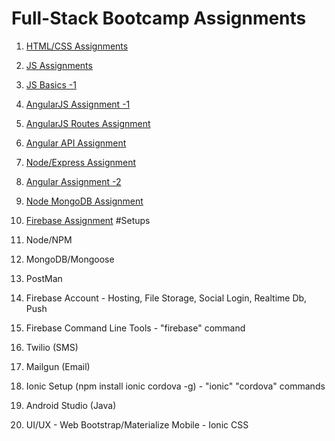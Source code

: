 # Full-Stack Bootcamp Assignments

1. [HTML/CSS Assignments](./html_css_assignments.md)
2. [JS Assignments](./js_assignments.md)
3. [JS Basics -1 ](./js_basic_1.md)
4. [AngularJS Assignment -1 ](./angularjs_assignment.md)
5. [AngularJS Routes Assignment ](./angularjs_routes.md)
6. [Angular API Assignment ](./angular-api.md)
7. [Node/Express Assignment ](./node-js.md)
8. [Angular Assignment -2 ](./angularjs_assignment-2.md)
9. [Node MongoDB Assignment](./node_mongodb_assignment.md)
10. [Firebase Assignment](./firebase_assignment.md)
#Setups

1. Node/NPM
2. MongoDB/Mongoose
3. PostMan
4. Firebase Account - Hosting, File Storage, Social Login, Realtime Db, Push
5. Firebase Command Line Tools  - "firebase" command
6. Twilio (SMS)
7. Mailgun (Email)
8. Ionic Setup (npm install ionic cordova -g) - "ionic" "cordova" commands
9. Android Studio (Java)
10. UI/UX - Web Bootstrap/Materialize Mobile - Ionic CSS

